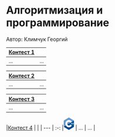 # Алгоритмизация и программирование

Автор: Климчук Георгий

|[Контест 1](https://contest.yandex.ru/contest/52142/problems/) |  |
| --- | :-: |
| ... | ... |

|[Контест 2](https://contest.yandex.ru/contest/52676/problems/) |  |
| --- | :-: |
| ... | ... |


|[Контест 3](https://contest.yandex.ru/contest/53504/problems/) |  |
| --- | :-: |
| ... | ... |


|[Контест 4](https://contest.yandex.ru/contest/54625/problems/) |  |
| --- | :-: |![](./img/cpp.png)
| ... | ... |
